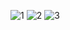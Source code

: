 ![1](https://github.com/user-attachments/assets/929c1149-95ec-49f6-ac9b-50d491a6b4a8)
![2](https://github.com/user-attachments/assets/101bd12c-d2f4-4407-9e14-19019e3f66dc)
![3](https://github.com/user-attachments/assets/2161a444-547d-40b7-8a6f-7317dcebb81c)
